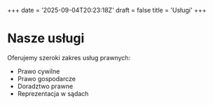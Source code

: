 +++
date = '2025-09-04T20:23:18Z'
draft = false
title = 'Usługi'
+++

# Nasze usługi

Oferujemy szeroki zakres usług prawnych:

- Prawo cywilne
- Prawo gospodarcze  
- Doradztwo prawne
- Reprezentacja w sądach
